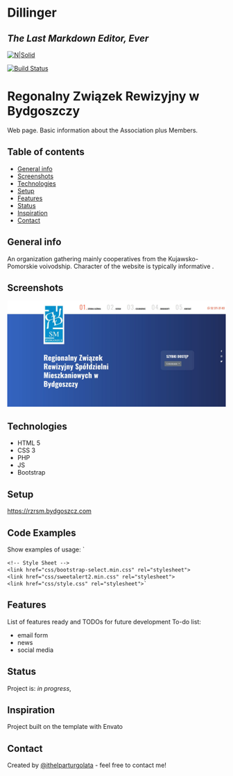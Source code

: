# Dillinger
## _The Last Markdown Editor, Ever_

[![N|Solid](https://cldup.com/dTxpPi9lDf.thumb.png)](https://nodesource.com/products/nsolid)

[![Build Status](https://travis-ci.org/joemccann/dillinger.svg?branch=master)](https://travis-ci.org/joemccann/dillinger)

# Regonalny Związek Rewizyjny w Bydgoszczy
Web page. Basic information about the Association plus Members. 

## Table of contents
* [General info](#general-info)
* [Screenshots](#screenshots)
* [Technologies](#technologies)
* [Setup](#setup)
* [Features](#features)
* [Status](#status)
* [Inspiration](#inspiration)
* [Contact](#contact)

## General info
An organization gathering mainly cooperatives from the Kujawsko-Pomorskie voivodship. Character of the website is typically informative .

## Screenshots
![Example screenshot](./img/rzgithub.jpg)

## Technologies
* HTML 5 
* CSS 3
* PHP
* JS
* Bootstrap

## Setup
https://rzrsm.bydgoszcz.com

## Code Examples
Show examples of usage:
`<!DOCTYPE html>
<html lang="en">
<head>
   <!-- Meta Tags -->
   <meta charset="utf-8">
   <meta content="width=device-width, initial-scale=1, shrink-to-fit=no" name="viewport">
   <!-- Author -->
   <meta name="author" content="IT HELP">
   <!-- description -->
   <meta name="description" content="Regionalny Związek Rewizyjny Spółdzielni Mieszkaniowych w Bydgoszczy">
   <!-- keywords -->
   <meta name="keywords" content="Regionalny Związek Rewizyjny, Spółdzielnie, Bydgoszczy, Regionalny Związek Rewizyjny Spółdzielni Mieszkaniowych">
   <meta name="robots" content="all">
   <!-- Page Title -->
   <title>Regionalny Związek Rewizyjny Spółdzielni Mieszkaniowych w Bydgoszczy</title>
    <!-- Favicon -->
    <link href="img/favicon.ico" rel="icon">
    <!-- Bundle -->
    <link href="vendor/css/bundle.min.css" rel="stylesheet">
    <!-- Plugin Css -->
    <link href="vendor/css/LineIcons.min.css" rel="stylesheet">
    <link href="vendor/css/select2.min.css" rel="stylesheet">
    <link href="vendor/css/revolution-settings.min.css" rel="stylesheet">
    <link href="vendor/css/jquery.fancybox.min.css" rel="stylesheet">
    <link href="vendor/css/wow.css" rel="stylesheet">
    <link href="vendor/css/owl.carousel.min.css" rel="stylesheet">
    <link href="vendor/css/cubeportfolio.min.css" rel="stylesheet">

    <!-- Style Sheet -->
    <link href="css/bootstrap-select.min.css" rel="stylesheet">
    <link href="css/sweetalert2.min.css" rel="stylesheet">
    <link href="css/style.css" rel="stylesheet">`

## Features
List of features ready and TODOs for future development
To-do list:
* email form
* news
* social media

## Status
Project is: _in progress_, 

## Inspiration
Project built on the template with Envato

## Contact
Created by [@ithelparturgolata](ithelparturgolata@gmail.com) - feel free to contact me!
